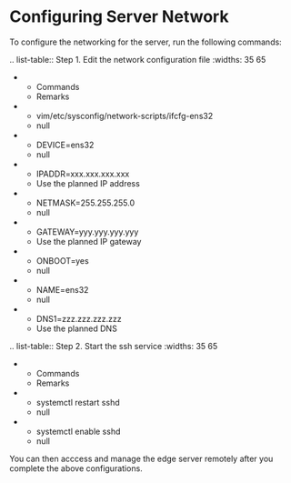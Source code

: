 # Configuring Server Network

To configure the networking for the server, run the following commands:

.. list-table:: Step 1. Edit the network configuration file
   :widths: 35 65

   * - Commands
     - Remarks
   * - vim/etc/sysconfig/network-scripts/ifcfg-ens32
     - null
   * - DEVICE=ens32
     - null
   * - IPADDR=xxx.xxx.xxx.xxx
     - Use the planned IP address
   * - NETMASK=255.255.255.0
     - null
   * - GATEWAY=yyy.yyy.yyy.yyy
     - Use the planned IP gateway
   * - ONBOOT=yes
     - null
   * - NAME=ens32
     - null
   * - DNS1=zzz.zzz.zzz.zzz
     - Use the planned DNS

.. list-table:: Step 2. Start the ssh service
   :widths: 35 65

   * - Commands
     - Remarks
   * - systemctl restart sshd
     - null
   * - systemctl enable sshd
     - null

You can then acccess and manage the edge server remotely after you complete the above configurations.
